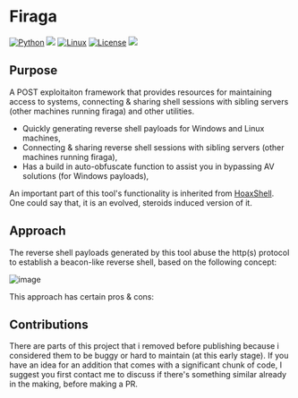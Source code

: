 # Firaga
[![Python](https://img.shields.io/badge/python-%E2%89%A5%203.6-yellow.svg)](https://www.python.org/) 
<img src="https://img.shields.io/badge/powershell-%E2%89%A5%20v3.0-blue">
[![Linux](https://svgshare.com/i/Zhy.svg)](https://svgshare.com/i/Zhy.svg)
[![License](https://img.shields.io/badge/license-BSD-red.svg)](https://github.com/t3l3machus/hoaxshell/blob/main/LICENSE.md)
<img src="https://img.shields.io/badge/Maintained%3F-Yes-96c40f">

## Purpose
A POST exploitaiton framework that provides resources for maintaining access to systems, connecting & sharing shell sessions with sibling servers (other machines running firaga) and other utilities.
 - Quickly generating reverse shell payloads for Windows and Linux machines,
 - Connecting & sharing reverse shell sessions with sibling servers (other machines running firaga),
 - Has a build in auto-obfuscate function to assist you in bypassing AV solutions (for Windows payloads),

An important part of this tool's functionality is inherited from [HoaxShell](https://github.com/t3l3machus/hoaxshell). One could say that, it is an evolved, steroids induced version of it.

## Approach
The reverse shell payloads generated by this tool abuse the http(s) protocol to establish a beacon-like reverse shell, based on the following concept:  

![image](https://user-images.githubusercontent.com/75489922/198854691-e749d0f2-0309-452c-ad37-c167814fb9db.png)

This approach has certain pros & cons:


## Contributions
There are parts of this project that i removed before publishing because i considered them to be buggy or hard to maintain (at this early stage).
If you have an idea for an addition that comes with a significant chunk of code, I suggest you first contact me to discuss if there's something similar already in the making, before making a PR. 
